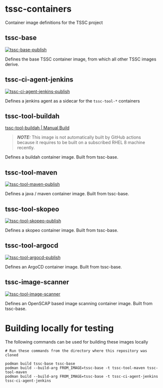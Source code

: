 # tssc-containers
Container image definitions for the TSSC project

## tssc-base
[![tssc-base-publish](https://github.com/rhtconsulting/tssc-containers/workflows/tssc-base-publish/badge.svg?branch=master)](https://quay.io/repository/tssc/tssc-base)

Defines the base TSSC container image, from which all other TSSC images derive.

## tssc-ci-agent-jenkins
[![tssc-ci-agent-jenkins-publish](https://github.com/rhtconsulting/tssc-containers/workflows/tssc-ci-agent-jenkins-publish/badge.svg?branch=master)](https://quay.io/repository/tssc/tssc-ci-agent-jenkins)

Defines a jenkins agent as a sidecar for the `tssc-tool-*` containers

## tssc-tool-buildah
[tssc-tool-buildah | Manual Build](https://quay.io/repository/tssc/tssc-tool-buildah)

> **_NOTE:_** This image is not automatically built by GitHub actions because it requires to be built on a subscribed RHEL 8 machine recently.

Defines a buildah container image. Built from tssc-base.

## tssc-tool-maven
[![tssc-tool-maven-publish](https://github.com/rhtconsulting/tssc-containers/workflows/tssc-tool-maven-publish/badge.svg?branch=master)](https://quay.io/repository/tssc/tssc-tool-maven)

Defines a java / maven container image. Built from tssc-base.

## tssc-tool-skopeo
[![tssc-tool-skopeo-publish](https://github.com/rhtconsulting/tssc-containers/workflows/tssc-tool-skopeo-publish/badge.svg?branch=master)](https://quay.io/repository/tssc/tssc-tool-skopeo)

Defines a skopeo container image. Built from tssc-base.

## tssc-tool-argocd
[![tssc-tool-argocd-publish](https://github.com/rhtconsulting/tssc-containers/workflows/tssc-tool-argocd-publish/badge.svg?branch=master)](https://quay.io/repository/tssc/tssc-tool-argocd)

Defines an ArgoCD container image. Built from tssc-base.

## tssc-image-scanner
[![tssc-tool-image-scanner](https://github.com/rhtconsulting/tssc-containers/workflows/tssc-tool-image-scanner/badge.svg?branch=master)](https://quay.io/repository/tssc/tssc-tool-image-scanner)

Defines an OpenSCAP based image scanning container image. Built from tssc-base.


# Building locally for testing

The following commands can be used for building these images locally

```
# Run these commands from the directory where this repository was cloned

podman build tssc-base tssc-base
podman build --build-arg FROM_IMAGE=tssc-base -t tssc-tool-maven tssc-tool-maven
podman build --build-arg FROM_IMAGE=tssc-base -t tssc-ci-agent-jenkins tssc-ci-agent-jenkins
```
